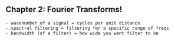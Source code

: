 ## Chapter 2: Fourier Transforms!
	- wavenumber of a signal = cycles per unit distance
	- spectral filtering = filtering for a specific range of freqs
	- bandwidth (of a filter) = how wide you want filter to be
